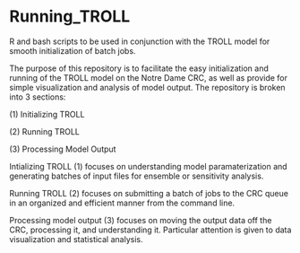 # Running_TROLL
R and bash scripts to be used in conjunction with the TROLL model for smooth initialization of batch jobs.

The purpose of this repository is to facilitate the easy initialization and running of the TROLL model on the Notre Dame CRC, as well as provide for simple visualization and analysis of model output. The repository is broken into 3 sections:

(1) Initializing TROLL

(2) Running TROLL

(3) Processing Model Output


Intializing TROLL (1) focuses on understanding model paramaterization and generating batches of input files for ensemble or sensitivity analysis.

Running TROLL (2) focuses on submitting a batch of jobs to the CRC queue in an organized and efficient manner from the command line.

Processing model output (3) focuses on moving the output data off the CRC, processing it, and understanding it. Particular attention is given to data visualization and statistical analysis.
